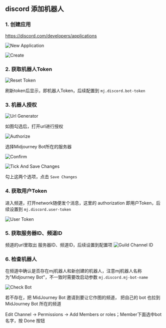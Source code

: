 ## discord 添加机器人

### 1. 创建应用

https://discord.com/developers/applications

![New Application](img_1.png)

![Create](img_2.png)

### 2. 获取机器人Token
![Reset Token](img_3.png)

刷新token后显示，即机器人Token，后续配置到 `mj.discord.bot-token`

### 3. 机器人授权
![Url Generator](img_4.png)

如图勾选后，打开url进行授权

![Authorize](img_5.png)

选择Midjourney Bot所在的服务器

![Confirm](img_6.png)

![Tick And Save Changes](img_7.png)

勾上这两个选项，点击 `Save Changes`

### 4. 获取用户Token
进入频道，打开network随便发个消息，这里的 authorization 即用户Token，后续设置到 `mj.discord.user-token`

![User Token](img_8.png)

### 5. 获取服务器ID、频道ID

频道的url里取出 服务器ID、频道ID，后续设置到配置项
![Guild Channel ID](img_9.png)

### 6. 检查机器人
在频道中确认是否存在mj机器人和新创建的机器人，注意mj机器人名称为"Midjourney Bot"，不一致时需要改启动参数 `mj.discord.mj-bot-name`

![Check Bot](img_10.png)

若不存在，把 MidJourney Bot 邀请到要让它作图的频道， 把自己的 bot 也拉到 MidJourney Bot 所在的频道

Edit Channel -> Permissions -> Add Members or roles；Member下面选中bot名字，按 Done 按钮